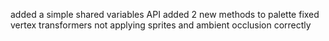 added a simple shared variables API
added 2 new methods to palette
fixed vertex transformers not applying sprites and ambient occlusion correctly
